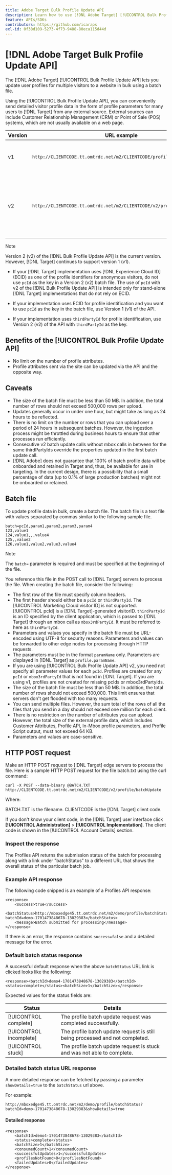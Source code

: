 ```yaml
---
title: Adobe Target Bulk Profile Update API
description: Learn how to use [!DNL Adobe Target] [!UICONTROL Bulk Profile Update API] to send multiple visitors' profile data to [!DNL Target] for use in targeting.
feature: APIs/SDKs
contributors: https://github.com/icaraps
exl-id: 0f38d109-5273-4f73-9488-80eca115d44d
---
```

# [!DNL Adobe Target Bulk Profile Update API]

The [!DNL Adobe Target] [!UICONTROL Bulk Profile Update API] lets you update user profiles for multiple visitors to a website in bulk using a batch file.

Using the [!UICONTROL Bulk Profile Update API], you can conveniently send detailed visitor profile data in the form of profile parameters for many users to [!DNL Target] from any external source. External sources can include Customer Relationship Management (CRM) or Point of Sale (POS) systems, which are not usually available on a web page.

|Version|URL example|Features|
| --- | --- | --- |
|v1|`http://CLIENTCODE.tt.omtrdc.net/m2/CLIENTCODE/profile/batchUpdate`|Support for bulk profile update only.|
|v2|`http://CLIENTCODE.tt.omtrdc.net/m2/CLIENTCODE/v2/profile/batchUpdate`|<ul><li>Create profile if not found.</li><li>Per row status update.</li></ul>|

>[!NOTE]
>
>Version 2 (v2) of the [!DNL Bulk Profile Update API] is the current version. However, [!DNL Target] continues to support version 1 (v1).
>
>* If your [!DNL Target] implementation uses [!DNL Experience Cloud ID] (ECID) as one of the profile identifiers for anonymous visitors, do not use `pcId` as the key in a Version 2 (v2) batch file. The use of `pcId` with v2 of the [!DNL Bulk Profile Update API] is intended only for stand-alone [!DNL Target] implementations that do not rely on ECID.
>
>* If your implementation uses ECID for profile identification and you want to use `pcId` as the key in the batch file, use Version 1 (v1) of the API.
>
>* If your implementation uses `thirdPartyId` for profile identification, use Version 2 (v2) of the API with `thirdPartyId` as the key.

## Benefits of the [!UICONTROL Bulk Profile Update API]

* No limit on the number of profile attributes.
* Profile attributes sent via the site can be updated via the API and the opposite way.

## Caveats

* The size of the batch file must be less than 50 MB. In addition, the total number of rows should not exceed 500,000 rows per upload.
* Updates generally occur in under one hour, but might take as long as 24 hours to be reflected.
* There is no limit on the number or rows that you can upload over a period of 24 hours in subsequent batches. However, the ingestion process might be throttled during business hours to ensure that other processes run efficiently.
* Consecutive v2 batch update calls without mbox calls in between for the same thirdPartyIds override the properties updated in the first batch update call.
* [!DNL Adobe] does not guarantee that 100% of batch profile data will be onboarded and retained in Target and, thus, be available for use in targeting. In the current design, there is a possibility that a small percentage of data (up to 0.1% of large production batches) might not be onboarded or retained.

## Batch file

To update profile data in bulk, create a batch file. The batch file is a text file with values separated by commas similar to the following sample file.

``````
batch=pcId,param1,param2,param3,param4
123,value1
124,value1,,,value4
125,,value2
126,value1,value2,value3,value4
``````

>[!NOTE]
>
>The `batch=` parameter is required and must be specified at the beginning of the file.

You reference this file in the POST call to [!DNL Target] servers to process the file. When creating the batch file, consider the following:

* The first row of the file must specify column headers.
* The first header should either be a `pcId` or `thirdPartyId`. The [!UICONTROL Marketing Cloud visitor ID] is not supported. [!UICONTROL pcId] is a [!DNL Target]-generated visitorID. `thirdPartyId` is an ID specified by the client application, which is passed to [!DNL Target] through an mbox call as `mbox3rdPartyId`. It must be referred to here as `thirdPartyId`.
* Parameters and values you specify in the batch file must be URL-encoded using UTF-8 for security reasons. Parameters and values can be forwarded to other edge nodes for processing through HTTP requests.
* The parameters must be in the format `paramName` only. Parameters are displayed in [!DNL Target] as `profile.paramName`.
* If you are using [!UICONTROL Bulk Profile Update API] v2, you need not specify all parameter values for each `pcId`. Profiles are created for any `pcId` or `mbox3rdPartyId` that is not found in [!DNL Target]. If you are using v1, profiles are not created for missing pcIds or mbox3rdPartyIds.
* The size of the batch file must be less than 50 MB. In addition, the total number of rows should not exceed 500,000. This limit ensures that servers don't get flooded with too many requests.
* You can send multiple files. However, the sum total of the rows of all the files that you send in a day should not exceed one million for each client.
* There is no restriction on the number of attributes you can upload. However, the total size of the external profile data, which includes Customer Attributes, Profile API, In-Mbox profile parameters, and Profile Script output, must not exceed 64 KB.
* Parameters and values are case-sensitive.

## HTTP POST request

Make an HTTP POST request to [!DNL Target] edge servers to process the file. Here is a sample HTTP POST request for the file batch.txt using the curl command:

``````
curl -X POST --data-binary @BATCH.TXT http://CLIENTCODE.tt.omtrdc.net/m2/CLIENTCODE/v2/profile/batchUpdate
``````

Where:

BATCH.TXT is the filename. CLIENTCODE is the [!DNL Target] client code.

If you don't know your client code, in the [!DNL Target] user interface click **[!UICONTROL Administration]** > **[!UICONTROL Implementation]**. The client code is shown in the [!UICONTROL Account Details] section.

### Inspect the response

The Profiles API returns the submission status of the batch for processing along with a link under "batchStatus" to a different URL that shows the overall status of the particular batch job.

### Example API response

The following code snipped is an example of a Profiles API response:

```
<response>
    <success>true</success>
    <batchStatus>http://mboxedge45.tt.omtrdc.net/m2/demo/profile/batchStatus?batchId=demo-1701473848678-13029383</batchStatus>
    <message>Batch submitted for processing</message>
</response>
```

If there is an error, the response contains `success=false` and a detailed message for the error.

### Default batch status response

A successful default response when the above `batchStatus` URL link is clicked looks like the following:

```
<response><batchId>demo4-1701473848678-13029383</batchId><status>complete</status><batchSize>1</batchSize></response>
```

Expected values for the status fields are:

|Status|Details|
| --- | --- |
|[!UICONTROL complete]|The profile batch update request was completed successfully.|
|[!UICONTROL incomplete]|The profile batch update request is still being processed and not completed.|
|[!UICONTROL stuck]|The profile batch update request is stuck and was not able to complete.|

### Detailed batch status URL response

A more detailed response can be fetched by passing a parameter `showDetails=true` to the `batchStatus` url above.

For example:

```
http://mboxedge45.tt.omtrdc.net/m2/demo/profile/batchStatus?batchId=demo-1701473848678-13029383&showDetails=true
```

#### Detailed response

```
<response>
    <batchId>demo4-1701473848678-13029383</batchId>
    <status>complete</status>
    <batchSize>1</batchSize>
    <consumedCount>1</consumedCount>
    <successfulUpdates>1</successfulUpdates>
    <profilesNotFound>0</profilesNotFound>
    <failedUpdates>0</failedUpdates>
</response>
```
